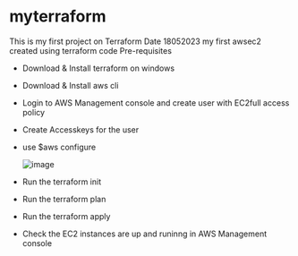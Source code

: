 # myterraform
This is my first project on Terraform
Date 18052023  my first awsec2 created using terraform code
Pre-requisites
  - Download & Install terraform on windows
  -  Download & Install aws cli 
  -  Login to AWS Management console and create user with EC2full access policy
  -  Create Accesskeys for the user
  -  use $aws configure
    
      ![image](https://github.com/ngoparaju/myterraform/assets/29157995/899c58e2-6a17-4e84-8cdd-f513d8e4efa9)

- Run the terraform init
- Run the terraform plan
- Run the terraform apply
- Check the EC2 instances are up and runinng in AWS Management console
